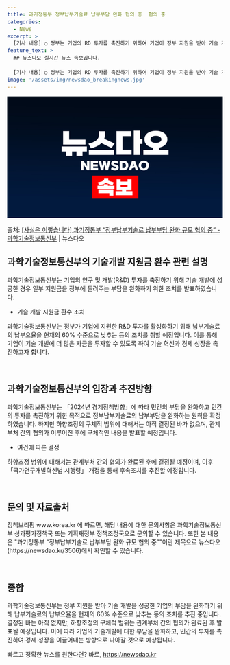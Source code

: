 ```yaml
---
title: 과기정통부 정부납부기술료 납부부담 완화 협의 중  협의 중
categories:
  - News
excerpt: >
  [기사 내용] ○ 정부는 기업의 RD 투자를 촉진하기 위하여 기업이 정부 지원을 받아 기술 개발에 성공할 경…
feature_text: >
  ## 뉴스다오 실시간 뉴스 속보입니다.

  [기사 내용] ○ 정부는 기업의 RD 투자를 촉진하기 위하여 기업이 정부 지원을 받아 기술 개발에 성공할 경…
image: '/assets/img/newsdao_breakingnews.jpg'
---
```


![뉴스다오 속보](/assets/img/newsdao_breakingnews.jpg)

<p>출처: <a href="https://newsdao.kr/3506" rel="dofollow">[사실은 이렇습니다] 과기정통부 “정부납부기술료 납부부담 완화 규모 협의 중” - 과학기술정보통신부</a> | 뉴스다오</p>

<h2 data-ke-size="size26">과학기술정보통신부의 기술개발 지원금 환수 관련 설명</h2>
과학기술정보통신부는 기업의 연구 및 개발(R&D) 투자를 촉진하기 위해 기술 개발에 성공한 경우 일부 지원금을 정부에 돌려주는 부담을 완화하기 위한 조치를 발표하였습니다.
<ul>
<li>기술 개발 지원금 환수 조치</li>
</ul>
과학기술정보통신부는 정부가 기업에 지원한 R&D 투자를 활성화하기 위해 납부기술료의 납부요율을 현재의 60% 수준으로 낮추는 등의 조치를 취할 예정입니다. 이를 통해 기업이 기술 개발에 더 많은 자금을 투자할 수 있도록 하여 기술 혁신과 경제 성장을 촉진하고자 합니다.
<p data-ke-size="size16">&nbsp;</p>


<h2 data-ke-size="size26">과학기술정보통신부의 입장과 추진방향</h2>
과학기술정보통신부는 「2024년 경제정책방향」에 따라 민간의 부담을 완화하고 민간의 투자를 촉진하기 위한 목적으로 정부납부기술료의 납부부담을 완화하는 원칙을 확정하였습니다. 하지만 하향조정의 구체적 범위에 대해서는 아직 결정된 바가 없으며, 관계부처 간의 협의가 이루어진 후에 구체적인 내용을 발표할 예정입니다.
<ul>
<li>여건에 따른 결정</li>
</ul>
하향조정 범위에 대해서는 관계부처 간의 협의가 완료된 후에 결정될 예정이며, 이후 「국가연구개발혁신법 시행령」 개정을 통해 후속조치를 추진할 예정입니다.
<p data-ke-size="size16">&nbsp;</p>


<h2 data-ke-size="size26">문의 및 자료출처</h2>
정책브리핑 www.korea.kr 에 따르면, 해당 내용에 대한 문의사항은 과학기술정보통신부 성과평가정책국 또는 기획재정부 정책조정국으로 문의할 수 있습니다. 또한 본 내용은 "과기정통부 “정부납부기술료 납부부담 완화 규모 협의 중”"이란 제목으로 뉴스다오(https://newsdao.kr/3506)에서 확인할 수 있습니다.
<p data-ke-size="size16">&nbsp;</p>


<h2 data-ke-size="size26">종합</h2>
과학기술정보통신부는 정부 지원을 받아 기술 개발을 성공한 기업의 부담을 완화하기 위해 납부기술료의 납부요율을 현재의 60% 수준으로 낮추는 등의 조치를 추진 중입니다. 결정된 바는 아직 없지만, 하향조정의 구체적 범위는 관계부처 간의 협의가 완료된 후 발표될 예정입니다. 이에 따라 기업의 기술개발에 대한 부담을 완화하고, 민간의 투자를 촉진하여 경제 성장을 이끌어내는 방향으로 나아갈 것으로 예상됩니다. 

빠르고 정확한 뉴스를 원한다면? 바로, <a href="https://newsdao.kr" rel="dofollow">https://newsdao.kr</a>


